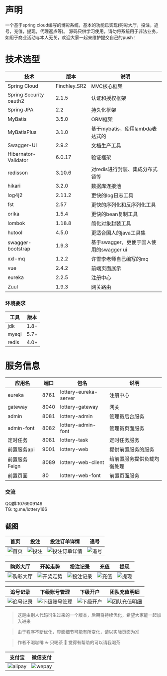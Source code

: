 # 声明

一个基于spring cloud编写的博彩系统，基本的功能已实现(购彩大厅，投注，追号，充值，提现，代理返点等)。
源码只供学习使用，请勿将系统用于非法业务，如用于商业活动与本人无关，欢迎大家一起来维护提交自己的push！

# 技术选型
| 技术                   | 版本   | 说明                                    |
| ---------------------- | ------ | --------------------------------------- |
| Spring Cloud           | Finchley.SR2  | MVC核心框架                       |
| Spring Security oauth2 | 2.1.5         | 认证和授权框架                     |
| Spring JPA             | 2.2           | 持久化框架                         |
| MyBatis                | 3.5.0         | ORM框架                            |
| MyBatisPlus            | 3.1.0         | 基于mybatis，使用lambda表达式的     |
| Swagger-UI             | 2.9.2         | 文档生产工具                       |
| Hibernator-Validator   | 6.0.17        | 验证框架                          |
| redisson               | 3.10.6        | 对redis进行封装、集成分布式锁等    |
| hikari                 | 3.2.0         | 数据库连接池                     |
| log4j2                 | 2.11.2        | 更快的log日志工具                      |
| fst                    | 2.57          | 更快的序列化和反序列化工具              |
| orika                  | 1.5.4         | 更快的bean复制工具                      |
| lombok                 | 1.18.8        | 简化对象封装工具                        |
| hutool                 | 4.5.0         | 更适合国人的java工具集                  |
| swagger-bootstrap      | 1.9.3         | 基于swagger，更便于国人使用的swagger ui |
| xxl-mq                 | 1.2.2         | 许雪李老师自己编写的mq |
| vue                    | 2.4.2         | 前端页面展示 |
| eureka                 | 2.2.5         |注册中心                              |
| Zuul                   | 1.9.3         | 网关路由  |

### 环境要求
| 工具  | 版本 |
| ----- | ---- |
| jdk   | 1.8+ |
| mysql | 5.7+ |
| redis | 4.0+ |

# 服务信息
| 应用名  | 端口 |包名|说明 |
| ----- | ---- | ---- |  ---- |
| eureka   | 8761 |lottery-eureka-server| 注册中心 |
| gateway | 8040| lottery-gateway| 网关 |
| admin | 8081 | lottery-admin| 管理员后台服务 |
| admin-font| 8082 | lottery-admin-font | 管理员页面服务 |
| 定时任务 | 8081 | lottery-task| 定时任务服务 |
| 前置服务api | 9001 | lottery-web| 提供前置服务的服务 |
| 前置服务Feign | 8089 | lottery-web-client| 给前置服务提供负载均衡处理 |
| 前置页面 | 80 | lottery-web-font| 前置页面服务 |


### 交流
QQ群:1076909149 <br>
TG: tg.me/lottery166

## 截图

| 首页 | 投注 | 投注订单详情 | 追号 |
| :------: | :------: | :------: | :------: |
| ![首页](/实施输出/截图/首页.png) | ![投注](/实施输出/截图/投注.png) | ![投注订单详情](/实施输出/截图/投注订单详情.png) | ![追号](/实施输出/截图/追号.png) |

| 购彩大厅 | 开奖走势 | 投注记录 | 充值 | 提现 |
| :------: | :------: | :------: | :------: | :------: |
| ![购彩大厅](/实施输出/截图/购彩大厅.png) | ![开奖走势](/实施输出/截图/开奖走势.png) | ![投注记录](/实施输出/截图/投注记录.png) | ![充值](/实施输出/截图/充值.png) | ![提现](/实施输出/截图/提现.png) |

| 追号记录 | 下级账号管理 | 下级开户 | 团队充值明细 |
| :------: | :------: | :------: | :------: |
| ![追号记录](/实施输出/截图/追号记录.png) | ![下级账号管理](/实施输出/截图/下级账号管理.png) | ![下级开户](/实施输出/截图/下级开户.png) | ![团队充值明细](/实施输出/截图/团队充值明细.png) |

> 这是由别人代码衍生过来的一个版本，后期将持续优化，希望大家能一起加入进来

> 由于程序不断优化，界面细节可能有所变化，请以实际页面为准

> 作者不喝咖啡 :coffee: 只喝茶 :tea: 觉得有帮助的可以请我喝茶


| 支付宝 | 微信支付 |
| :------: | :------: |
| ![alipay](/实施输出/截图/alipay.jpg) | ![wepay](/实施输出/截图/wechat.jpg) |

